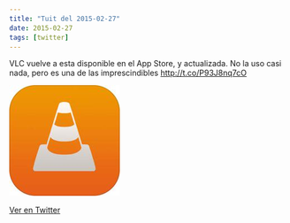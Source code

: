 ```yaml
---
title: "Tuit del 2015-02-27"
date: 2015-02-27
tags: [twitter]
---
```


VLC vuelve a esta disponible en el App Store, y actualizada. No la uso casi nada, pero es una de las imprescindibles http://t.co/P93J8nq7cO

![Imagen](/assets/images/571438474651435009-B-4oQ9mWsAAOX8f.jpg)

[Ver en Twitter](https://twitter.com/i/web/status/571438474651435009)

